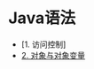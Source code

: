 # Java语法

- [1. 访问控制]
- [2. 对象与对象变量](https://github.com/scarlettliuu/Notes-For-Programmers/blob/main/%E5%9F%BA%E7%A1%80%E7%9F%A5%E8%AF%86/Method%20Parameters.md)
